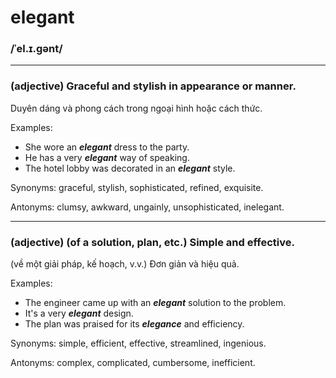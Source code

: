 # elegant

### /ˈel.ɪ.ɡənt/

---

### (adjective) Graceful and stylish in appearance or manner.

Duyên dáng và phong cách trong ngoại hình hoặc cách thức.

Examples:
- She wore an ***elegant*** dress to the party.
- He has a very ***elegant*** way of speaking.
- The hotel lobby was decorated in an ***elegant*** style.

Synonyms: graceful, stylish, sophisticated, refined, exquisite.

Antonyms: clumsy, awkward, ungainly, unsophisticated, inelegant.

---

### (adjective) (of a solution, plan, etc.) Simple and effective.

(về một giải pháp, kế hoạch, v.v.) Đơn giản và hiệu quả.

Examples:
- The engineer came up with an ***elegant*** solution to the problem.
- It's a very ***elegant*** design.
- The plan was praised for its ***elegance*** and efficiency.

Synonyms: simple, efficient, effective, streamlined, ingenious.

Antonyms: complex, complicated, cumbersome, inefficient.